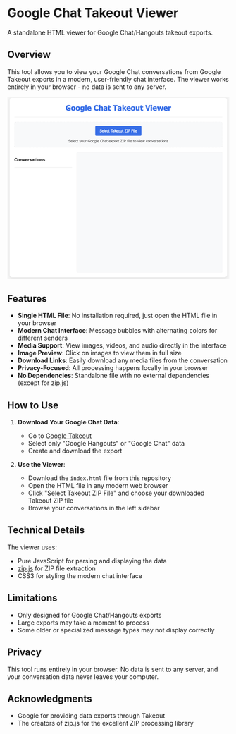 # Google Chat Takeout Viewer

A standalone HTML viewer for Google Chat/Hangouts takeout exports.

## Overview

This tool allows you to view your Google Chat conversations from Google Takeout exports in a modern, user-friendly chat interface. The viewer works entirely in your browser - no data is sent to any server.

![Screenshot of the Google Chat Takeout Viewer](screenshot.png)

## Features

- **Single HTML File**: No installation required, just open the HTML file in your browser
- **Modern Chat Interface**: Message bubbles with alternating colors for different senders
- **Media Support**: View images, videos, and audio directly in the interface
- **Image Preview**: Click on images to view them in full size
- **Download Links**: Easily download any media files from the conversation
- **Privacy-Focused**: All processing happens locally in your browser
- **No Dependencies**: Standalone file with no external dependencies (except for zip.js)

## How to Use

1. **Download Your Google Chat Data**:
   - Go to [Google Takeout](https://takeout.google.com/)
   - Select only "Google Hangouts" or "Google Chat" data
   - Create and download the export

2. **Use the Viewer**:
   - Download the `index.html` file from this repository
   - Open the HTML file in any modern web browser
   - Click "Select Takeout ZIP File" and choose your downloaded Takeout ZIP file
   - Browse your conversations in the left sidebar

## Technical Details

The viewer uses:
- Pure JavaScript for parsing and displaying the data
- [zip.js](https://gildas-lormeau.github.io/zip.js/) for ZIP file extraction
- CSS3 for styling the modern chat interface

## Limitations

- Only designed for Google Chat/Hangouts exports
- Large exports may take a moment to process
- Some older or specialized message types may not display correctly

## Privacy

This tool runs entirely in your browser. No data is sent to any server, and your conversation data never leaves your computer.

## Acknowledgments

- Google for providing data exports through Takeout
- The creators of zip.js for the excellent ZIP processing library
